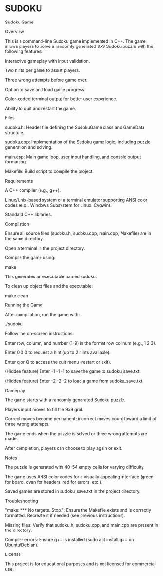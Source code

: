 # SUDOKU
Sudoku Game

Overview

This is a command-line Sudoku game implemented in C++. The game allows players to solve a randomly generated 9x9 Sudoku puzzle with the following features:





Interactive gameplay with input validation.



Two hints per game to assist players.



Three wrong attempts before game over.



Option to save and load game progress.



Color-coded terminal output for better user experience.



Ability to quit and restart the game.

Files





sudoku.h: Header file defining the SudokuGame class and GameData structure.



sudoku.cpp: Implementation of the Sudoku game logic, including puzzle generation and solving.



main.cpp: Main game loop, user input handling, and console output formatting.



Makefile: Build script to compile the project.

Requirements





A C++ compiler (e.g., g++).



Linux/Unix-based system or a terminal emulator supporting ANSI color codes (e.g., Windows Subsystem for Linux, Cygwin).



Standard C++ libraries.

Compilation





Ensure all source files (sudoku.h, sudoku.cpp, main.cpp, Makefile) are in the same directory.



Open a terminal in the project directory.



Compile the game using:

make

This generates an executable named sudoku.



To clean up object files and the executable:

make clean

Running the Game





After compilation, run the game with:

./sudoku



Follow the on-screen instructions:





Enter row, column, and number (1-9) in the format row col num (e.g., 1 2 3).



Enter 0 0 0 to request a hint (up to 2 hints available).



Enter q or Q to access the quit menu (restart or exit).



(Hidden feature) Enter -1 -1 -1 to save the game to sudoku_save.txt.



(Hidden feature) Enter -2 -2 -2 to load a game from sudoku_save.txt.

Gameplay





The game starts with a randomly generated Sudoku puzzle.



Players input moves to fill the 9x9 grid.



Correct moves become permanent; incorrect moves count toward a limit of three wrong attempts.



The game ends when the puzzle is solved or three wrong attempts are made.



After completion, players can choose to play again or exit.

Notes





The puzzle is generated with 40–54 empty cells for varying difficulty.



The game uses ANSI color codes for a visually appealing interface (green for board, cyan for headers, red for errors, etc.).



Saved games are stored in sudoku_save.txt in the project directory.

Troubleshooting





"make: *** No targets. Stop.": Ensure the Makefile exists and is correctly formatted. Recreate it if needed (see previous instructions).



Missing files: Verify that sudoku.h, sudoku.cpp, and main.cpp are present in the directory.



Compiler errors: Ensure g++ is installed (sudo apt install g++ on Ubuntu/Debian).

License

This project is for educational purposes and is not licensed for commercial use.
